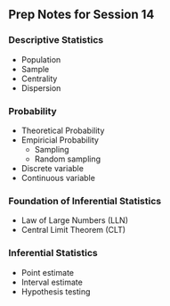 ## Prep Notes for Session 14
### Descriptive Statistics
- Population
- Sample
- Centrality
- Dispersion
### Probability 
- Theoretical Probability
- Empiricial Probability
    - Sampling
    - Random sampling
- Discrete variable
- Continuous variable
### Foundation of Inferential Statistics
- Law of Large Numbers (LLN)
- Central Limit Theorem  (CLT)
### Inferential Statistics
- Point estimate
- Interval estimate
- Hypothesis testing
